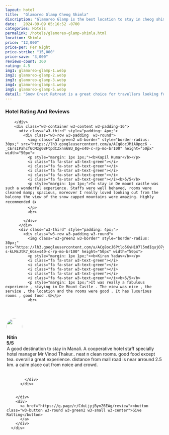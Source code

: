 ```yaml
---
layout: hotel
title:  "Glamoreo Glamp Cheog Shimla"
discription: "Glamoreo Glamp is the best location to stay in cheog shimla best picked Glamp by touist Hill travels For best experiance"
date:   2024-09-09 05:16:52 -0700
categories: Hotels
permalink: /hotels/glamoreo-glamp-shimla.html
location: Shimla
price: "12,000"
price-per: Per Night 
price-strike: "15,000"
price-save: "3,000"
reviews-count: 360
rating: 4.5
img1: glamoreo-glamp-1.webp
img2: glamoreo-glamp-2.webp
img3: glamoreo-glamp-3.webp
img4: glamoreo-glamp-4.webp
img5: glamoreo-glamp-5.webp
detail: "Snow Crest Retreat is a great choice for travellers looking for a star hotel in Kufri. This Hotel stands out as one of the highly recommended hotel in Kufri. Hotel is rated out of 5, which is considered as very good."
---
```


<div class=" w3-padding-16">
        <div class="">
          <h3 class="w3-text-dark-gray">Hotel Rating And Reviews</h3>

        </div>
        <div class="w3-container w3-content w3-padding-16">
          <div class="w3-third" style="padding: 4px;">
            <div class="w3-row w3-padding  w3-round">
              <img class="w3-green2 w3-border" style="border-radius: 30px;" src="https://lh3.googleusercontent.com/a/ACg8ocJMiA8pgc6_-_CErsIPahcf6CMzg0BFtpdCZxnn68U_Dg=s40-c-rp-mo-br100" height="50px" width="50px">
              <p style="margin: 1px 1px;"><b>Kapil Kumar</b></p>
              <i class="fa fa-star w3-text-green"></i>
              <i class="fa fa-star w3-text-green"></i>
              <i class="fa fa-star w3-text-green"></i>
              <i class="fa fa-star w3-text-green"></i>
              <i class="fa fa-star w3-text-green"></i><b>5/5</b>
              <p style="margin: 1px 1px;">To stay in De mount castle was such a wonderful experience. Staffs were well behaved, rooms were cleaned &amp; spacious, moreover I really loved looking out from the balcony the view of the snow capped mountains were amazing. Highly recommended 👍
              </p>
              <br>

            </div>
          </div>
          <div class="w3-third" style="padding: 4px;">
            <div class="w3-row w3-padding w3-round">
              <img class="w3-green2 w3-border" style="border-radius: 30px;" src="https://lh3.googleusercontent.com/a/ACg8ocJ6Ptlo5KyH107l5mdIqujO7yUaO-s-kLMsJtR7_6Gs=s40-c-rp-mo-br100" height="50px" width="50px">
              <p style="margin: 1px 1px;"><b>Kiran Yadav</b></p>
              <i class="fa fa-star w3-text-green"></i>
              <i class="fa fa-star w3-text-green"></i>
              <i class="fa fa-star w3-text-green"></i>
              <i class="fa fa-star w3-text-green"></i>
              <i class="fa fa-star w3-text-green"></i><b>5/5</b>
              <p style="margin: 1px 1px;">It was really a fabulous experience , staying in De Mount Castle . The view was nice , the service , the location and the rooms were good . It has luxurious rooms , good food .😍</p>
              <br>
<br>
<br>
            </div>
          </div>
          <div class="w3-third" style="padding: 4px;">
            <div class="w3-row w3-padding w3-round">
              <img class="w3-green2 w3-border" style="border-radius: 30px;" src="https://lh3.googleusercontent.com/local-reviews/AJMZ0QcTxMb6osozedX8-L3ujk99WaCVJvJP4yfFBJ7gfQlx5FOAeuv4yoH2sOTYUS-F=s40-c-br100" height="50px" width="50px">
              <p style="margin: 1px 1px;"><b>Nitin</b></p>
              <i class="fa fa-star w3-text-green"></i>
              <i class="fa fa-star w3-text-green"></i>
              <i class="fa fa-star w3-text-green"></i>
              <i class="fa fa-star w3-text-green"></i>
              <i class="fa fa-star w3-text-green"></i><b>5/5</b>
              <p style="margin: 1px 1px;">A good destination to stay in Manali. A cooperative hotel staff specially hotel manager Mr Vinod Thakur.. neat n clean rooms. good food except tea. overall a great experience. distance from mall road is near arround 2.5 km. a calm place out from noice and crowd.</p>
              <br>

            </div>
          </div>
          

        </div>
        <div>
          <a href="https://g.page/r/CduLjyjBynZ6EAg/review"><button class="w3-button w3-round w3-green2 w3-small w3-center">Give Ratting</button>
          </a>
        </div>
      </div>